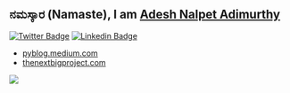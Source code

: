 ## ನಮಸ್ಕಾರ (Namaste), I am [Adesh Nalpet Adimurthy](https://addu390.github.io/)

[![Twitter Badge](https://img.shields.io/badge/-@gooshi_addu-1ca0f1?style=flat-square&labelColor=1ca0f1&logo=twitter&logoColor=white&link=https://twitter.com/gooshi_addu)](https://twitter.com/gooshi_addu) [![Linkedin Badge](https://img.shields.io/badge/-adeshnalpet-blue?style=flat-square&logo=Linkedin&logoColor=white&link=https://www.linkedin.com/in/adesh-nalpet-a98392122/)](https://www.linkedin.com/in/adesh-nalpet-a98392122/)

- [pyblog.medium.com](https://pyblog.medium.com)
- [thenextbigproject.com](https://thenextbigproject.com)

<img src="https://github-readme-stats.vercel.app/api/top-langs/?username=addu390&hide=TeX&layout=compact" align="left">

